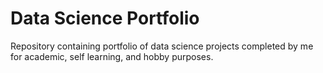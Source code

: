 # Data Science Portfolio
Repository containing portfolio of data science projects completed by me for academic, self learning, and hobby purposes.
